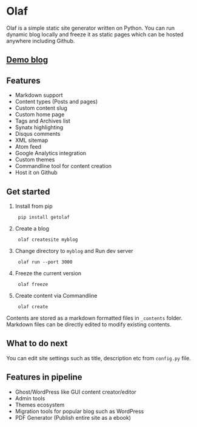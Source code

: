 # Olaf

Olaf is a simple static site generator written on Python. You can run dynamic blog locally and freeze it as static pages which can be hosted anywhere including Github.

## [Demo blog](http://olaf.vivekr.net)

## Features
- Markdown support
- Content types (Posts and pages)
- Custom content slug
- Custom home page
- Tags and Archives list
- Synatx highlighting
- Disqus comments
- XML sitemap
- Atom feed
- Google Analytics integration
- Custom themes
- Commandline tool for content creation
- Host it on Github

## Get started

1. Install from pip

		pip install getolaf
		
2. Create a blog

		olaf createsite myblog

3. Change directory to `myblog` and Run dev server

		olaf run --port 3000

4. Freeze the current version

		olaf freeze

5. Create content via Commandline

		olaf create

Contents are stored as a markdown formatted files in `_contents` folder.
Markdown files can be directly edited to modify existing contents.

## What to do next

You can edit site settings such as title, description etc from `config.py` file.

## Features in pipeline

- Ghost/WordPress like GUI content creator/editor
- Admin tools
- Themes ecosystem
- Migration tools for popular blog such as WordPress
- PDF Generator (Publish entire site as a ebook)

